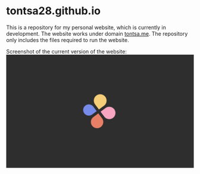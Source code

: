 # tontsa28.github.io

This is a repository for my personal website, which is currently in development. The website works under domain [tontsa.me](https://tontsa.me). The repository only includes the files required to run the website.

Screenshot of the current version of the website:
![Screenshot](tontsame.png)
